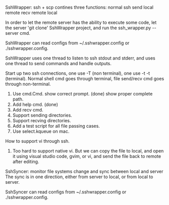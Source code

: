 
SshWrapper: ssh + scp
contines three functions:
  normal ssh
  send local remote
  recv remote local

In order to let the remote server has the ability to execute some code, let the server
'git clone' SshWrapper project, and run the ssh_wrapper.py --server cmd.

SshWrapper can read configs from ~/.sshwrapper.config or ./sshwrapper.config.

SshWrapper uses one thread to listen to ssh stdout and stderr, and uses one thread
  to send commands and handle outputs.

  Start up two ssh connections, one use -T (non terminal), one use -t -t (terminal).
  Normal shell cmd goes through terminal, file send/recv cmd goes through
  non-terminal.

1. Use cmd.Cmd.
   show correct prompt. (done)
   show proper complete path.
2. Add help cmd. (done)
3. Add recv cmd.
4. Support sending directories.
5. Support recving directories.
6. Add a test script for all file passing cases.
7. Use select.kqueue on mac.

How to support vi through ssh.
1. Too hard to support native vi. But we can copy the file to local, and open
it using visual studio code, gvim, or vi, and send the file back to remote
after editing.


SshSyncer: monitor file systems change and sync between local and server
  The sync is in one direction, either from server to local, or from local to server.

SshSyncer can read configs from ~/.sshwrapper.config or ./sshwrapper.config.
